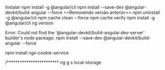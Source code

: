 Instalar
npm install -g @angular/cli
npm install --save-dev @angular-devkit/build-angular --force
==Removendo versão anterior==
npm uninstall -g @angular/cli
npm cache clean --force
npm cache verify
npm install -g @angular/cli
ng version

Error: Could not find the '@angular-devkit/build-angular:dev-server' builder's node package.
npm install --save-dev @angular-devkit/build-angular --force

npm install ngx-cookie-service

/************************
ng g s local-storage